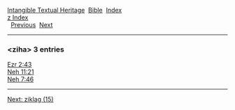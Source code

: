 [Intangible Textual Heritage](../../index)  [Bible](../index) 
[Index](index)   
[z Index](_z_)  
  [Previous](c12804)  [Next](c12806) 

------------------------------------------------------------------------

### &lt;ziha&gt; 3 entries

[Ezr 2:43](../kjv/ezr002.htm#043)  
[Neh 11:21](../kjv/neh011.htm#021)  
[Neh 7:46](../kjv/neh007.htm#046)  

------------------------------------------------------------------------

[Next: ziklag (15)](c12806)
